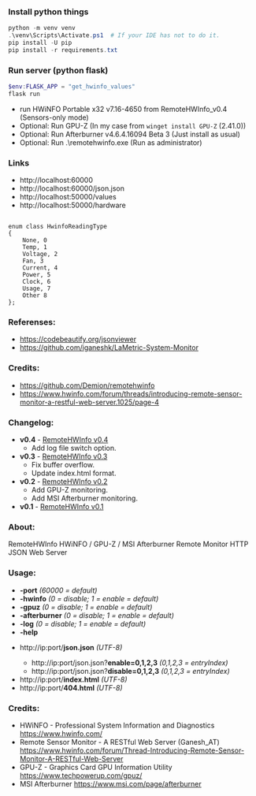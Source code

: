 ### Install python things
```powershell
python -m venv venv
.\venv\Scripts\Activate.ps1  # If your IDE has not to do it.
pip install -U pip
pip install -r requirements.txt
```
### Run server (python flask)
```powershell
$env:FLASK_APP = "get_hwinfo_values"
flask run
```

- run HWiNFO Portable x32 v7.16-4650 from RemoteHWInfo_v0.4 (Sensors-only mode)
- Optional: Run GPU-Z (In my case from `winget install GPU-Z` (2.41.0))
- Optional: Run Afterburner v4.6.4.16094 Beta 3 (Just install as usual)
- Optional: Run .\remotehwinfo.exe (Run as administrator)

### Links
- http://localhost:60000
- http://localhost:60000/json.json
- http://localhost:50000/values
- http://localhost:50000/hardware

```

enum class HwinfoReadingType
{
	None, 0
	Temp, 1 
	Voltage, 2 
	Fan, 3 
	Current, 4 
	Power, 5 
	Clock, 6
	Usage, 7
	Other 8
};
```

### Referenses:

- https://codebeautify.org/jsonviewer
- https://github.com/iganeshk/LaMetric-System-Monitor

### Credits:

- https://github.com/Demion/remotehwinfo
- https://www.hwinfo.com/forum/threads/introducing-remote-sensor-monitor-a-restful-web-server.1025/page-4

### Changelog:

- **v0.4** - [RemoteHWInfo v0.4](https://github.com/Demion/remotehwinfo/releases/download/v0.4/RemoteHWInfo_v0.4.zip)
  - Add log file switch option.
- **v0.3** - [RemoteHWInfo v0.3](https://github.com/Demion/remotehwinfo/releases/download/v0.3/RemoteHWInfo_v0.3.zip)
  - Fix buffer overflow.
  - Update index.html format.
- **v0.2** - [RemoteHWInfo v0.2](https://github.com/Demion/remotehwinfo/releases/download/v0.2/RemoteHWInfo_v0.2.zip)
  - Add GPU-Z monitoring.
  - Add MSI Afterburner monitoring.
- **v0.1** - [RemoteHWInfo v0.1](https://github.com/Demion/remotehwinfo/releases/download/v0.1/RemoteHWInfo_v0.1.zip)

### About:

RemoteHWInfo HWiNFO / GPU-Z / MSI Afterburner Remote Monitor HTTP JSON Web Server

### Usage:

- **-port** _(60000 = default)_
- **-hwinfo** _(0 = disable; 1 = enable = default)_
- **-gpuz** _(0 = disable; 1 = enable = default)_
- **-afterburner** _(0 = disable; 1 = enable = default)_
- **-log** _(0 = disable; 1 = enable = default)_
- **-help**

* http<nolink>://ip:port/**json.json** _(UTF-8)_
  - http<nolink>://ip:port/json.json?**enable=0,1,2,3** _(0,1,2,3 = entryIndex)_
  - http<nolink>://ip:port/json.json?**disable=0,1,2,3** _(0,1,2,3 = entryIndex)_
* http<nolink>://ip:port/**index.html** _(UTF-8)_
* http<nolink>://ip:port/**404.html** _(UTF-8)_

### Credits:

- HWiNFO - Professional System Information and Diagnostics https://www.hwinfo.com/
- Remote Sensor Monitor - A RESTful Web Server (Ganesh_AT) https://www.hwinfo.com/forum/Thread-Introducing-Remote-Sensor-Monitor-A-RESTful-Web-Server
- GPU-Z - Graphics Card GPU Information Utility https://www.techpowerup.com/gpuz/
- MSI Afterburner https://www.msi.com/page/afterburner
